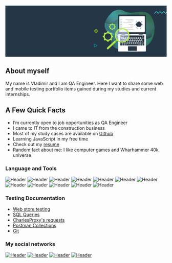 ![Header](https://github.com/Azzkabar/Azzkabar/blob/main/assets/qa-testing-header.png)

## About myself
My name is Vladimir and I am QA Engineer. Here I want to share some web and mobile testing portfolio items gained during my studies and current internships.

## A Few Quick Facts
<ul>
<li> I’m currently open to job opportunities as QA Engineer </li>
<li> I came to IT from the construction business</li>
<li> Most of my study cases are available on <a href="https://github.com/Azzkabar">Github</a></li> </li>
<li> Learning JavaScript in my free time</li>
<li> Check out my <a href="https://drive.google.com/file/d/1ug3_uB8W4VA88OevWPuXA5bfdBlqEiyj/view?usp=sharing">resume</a></li>
<li> Random fact about me: I like computer games and Wharhammer 40k universe </li>
</ul>

### Language and Tools
![Header](https://img.shields.io/badge/Jira-090909?style=for-the-badge&logo=jira&logoColor=136be1)
![Header](https://img.shields.io/badge/Postman-090909?style=for-the-badge&logo=postman&logoColor=f76935)
![Header](https://img.shields.io/badge/SoapUI-090909?style=for-the-badge&logo=SoupUI&logoColor=f76935)
![Header](https://img.shields.io/badge/Github-090909?style=for-the-badge&logo=github&logoColor=8cc4d7)
![Header](https://img.shields.io/badge/MySQL-090909?style=for-the-badge&logo=mysql&logoColor=00618a)
![Header](https://img.shields.io/badge/DevTools-090909?style=for-the-badge&logo=googlechrome&logoColor=2674f2)
![Header](https://img.shields.io/badge/TestRail-090909?style=for-the-badge&logo=testrail&logoColor=71b556)
![Header](https://img.shields.io/badge/JavaScript-090909?style=for-the-badge&logo=javascript&logoColor=f76935)
![Header](https://img.shields.io/badge/IntelliJ_IDEA-090909?style=for-the-badge&logo=intellijidea&logoColor=f76935)
![Header](https://img.shields.io/badge/Redmine-090909?style=for-the-badge&logo=redmine&logoColor=f76935)
![Header](https://img.shields.io/badge/Fiddler-090909?style=for-the-badge&logo=fiddler&logoColor=8cc4d7)
![Header](https://img.shields.io/badge/CharlesProxy-090909?style=for-the-badge&logo=charlesproxy&logoColor=8cc4d7)


### Testing Documentation

- [Web store testing](https://github.com/Azzkabar/Web_store_testing)
- [SQL Queries](https://github.com/Azzkabar/SQL)
- [CharlesProxy's requests](https://github.com/Azzkabar/Charles_proxy)
- [Postman Collections]()
- [Git]()

### My social networks
[![Header](https://img.shields.io/badge/Linkedin-090909?style=for-the-badge&logo=linkedin&logoColor=0073b1)](https://www.linkedin.com/in/vladimir-tambasov/)
[![Header](https://img.shields.io/badge/Instagram-090909?style=for-the-badge&logo=instagram&logoColor=9939a3)](https://www.instagram.com/azkabar/)
[![Header](https://img.shields.io/badge/Telegram-090909?style=for-the-badge&logo=telegram&logoColor=31a5db)](https://t.me/azzkabar)
[![Header](https://img.shields.io/badge/Twitter-090909?style=for-the-badge&logo=twitter&logoColor=1c96e8)](https://twitter.com/WWWorm_Azkabar)

